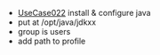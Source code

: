  * [UseCase022](../requirements/UseCase022.md) install & configure java
  * put at /opt/java/jdkxx
  * group is users
  * add path to profile
